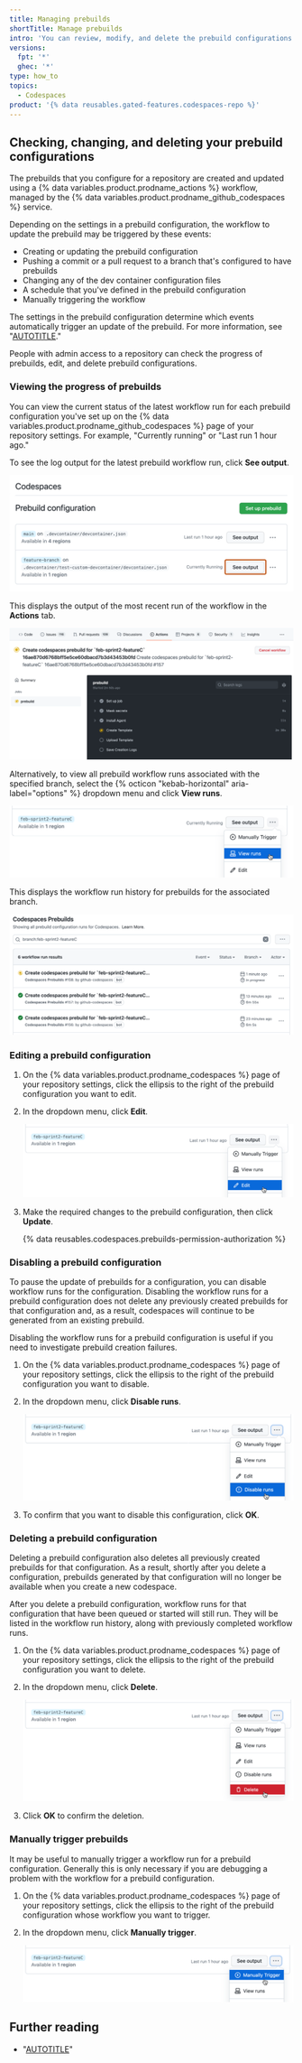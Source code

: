 ```yaml
---
title: Managing prebuilds
shortTitle: Manage prebuilds
intro: 'You can review, modify, and delete the prebuild configurations for your repository.'
versions:
  fpt: '*'
  ghec: '*'
type: how_to
topics:
  - Codespaces
product: '{% data reusables.gated-features.codespaces-repo %}'
---
```


## Checking, changing, and deleting your prebuild configurations

The prebuilds that you configure for a repository are created and updated using a {% data variables.product.prodname_actions %} workflow, managed by the {% data variables.product.prodname_github_codespaces %} service.

Depending on the settings in a prebuild configuration, the workflow to update the prebuild may be triggered by these events:

* Creating or updating the prebuild configuration
* Pushing a commit or a pull request to a branch that's configured to have prebuilds
* Changing any of the dev container configuration files
* A schedule that you've defined in the prebuild configuration
* Manually triggering the workflow

The settings in the prebuild configuration determine which events automatically trigger an update of the prebuild. For more information, see "[AUTOTITLE](/codespaces/prebuilding-your-codespaces/configuring-prebuilds#configuring-prebuilds)."

People with admin access to a repository can check the progress of prebuilds, edit, and delete prebuild configurations.

### Viewing the progress of prebuilds
You can view the current status of the latest workflow run for each prebuild configuration you've set up on the {% data variables.product.prodname_github_codespaces %} page of your repository settings. For example, "Currently running" or "Last run 1 hour ago."

To see the log output for the latest prebuild workflow run, click **See output**.

![Screenshot of the "Prebuild configuration" page. Two prebuild configurations are listed. The "See output" button for one configuration is highlighted.](/assets/images/help/codespaces/prebuilds-see-output.png)

This displays the output of the most recent run of the workflow in the **Actions** tab.

![Screenshot of the prebuild workflow output in the "Actions" tab of {% data variables.product.prodname_dotcom_the_website %}.](/assets/images/help/codespaces/prebuilds-log-output.png)

Alternatively, to view all prebuild workflow runs associated with the specified branch, select the {% octicon "kebab-horizontal" aria-label="options" %} dropdown menu and click **View runs**.

![Screenshot of the options dropdown menu for a configuration, shown by clicking a button labeled with three dots. The "View runs" option is selected.](/assets/images/help/codespaces/prebuilds-view-runs.png)

This displays the workflow run history for prebuilds for the associated branch.

![Screenshot of the "Codespaces Prebuilds" list showing a run history for prebuild workflows.](/assets/images/help/codespaces/prebuilds-workflow-runs.png)

### Editing a prebuild configuration

1. On the {% data variables.product.prodname_codespaces %} page of your repository settings, click the ellipsis to the right of the prebuild configuration you want to edit.
1. In the dropdown menu, click **Edit**.

   ![Screenshot of the options dropdown menu for a configuration, displayed by clicking a button labeled with three dots. The "Edit" option is selected.](/assets/images/help/codespaces/prebuilds-edit.png)

1. Make the required changes to the prebuild configuration, then click **Update**.

   {% data reusables.codespaces.prebuilds-permission-authorization %}


### Disabling a prebuild configuration

To pause the update of prebuilds for a configuration, you can disable workflow runs for the configuration. Disabling the workflow runs for a prebuild configuration does not delete any previously created prebuilds for that configuration and, as a result, codespaces will continue to be generated from an existing prebuild.

Disabling the workflow runs for a prebuild configuration is useful if you need to investigate prebuild creation failures.

1. On the {% data variables.product.prodname_codespaces %} page of your repository settings, click the ellipsis to the right of the prebuild configuration you want to disable.
1. In the dropdown menu, click **Disable runs**.

   ![Screenshot of the options dropdown menu for a configuration, shown by clicking a button labeled with three dots. The "Disable runs" option is selected.](/assets/images/help/codespaces/prebuilds-disable.png)

1. To confirm that you want to disable this configuration, click **OK**.

### Deleting a prebuild configuration

Deleting a prebuild configuration also deletes all previously created prebuilds for that configuration. As a result, shortly after you delete a configuration, prebuilds generated by that configuration will no longer be available when you create a new codespace.

After you delete a prebuild configuration, workflow runs for that configuration that have been queued or started will still run. They will be listed in the workflow run history, along with previously completed workflow runs.

1. On the {% data variables.product.prodname_codespaces %} page of your repository settings, click the ellipsis to the right of the prebuild configuration you want to delete.
1. In the dropdown menu, click **Delete**.

   ![Screenshot of the options dropdown menu for a configuration, displayed by clicking a button labeled with three dots. The "Delete" option is selected.](/assets/images/help/codespaces/prebuilds-delete.png)

1. Click **OK** to confirm the deletion.

### Manually trigger prebuilds

It may be useful to manually trigger a workflow run for a prebuild configuration. Generally this is only necessary if you are debugging a problem with the workflow for a prebuild configuration.

1. On the {% data variables.product.prodname_codespaces %} page of your repository settings, click the ellipsis to the right of the prebuild configuration whose workflow you want to trigger.
1. In the dropdown menu, click **Manually trigger**.

   ![Screenshot of the options dropdown menu for a configuration, shown by clicking a button labeled with three dots. The "Manually trigger" option is selected.](/assets/images/help/codespaces/prebuilds-manually-trigger.png)

## Further reading

- "[AUTOTITLE](/codespaces/troubleshooting/troubleshooting-prebuilds)"

